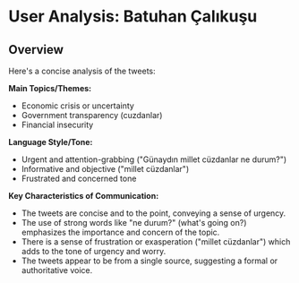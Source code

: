 # User Analysis: Batuhan Çalıkuşu

## Overview

Here's a concise analysis of the tweets:

**Main Topics/Themes:**
- Economic crisis or uncertainty
- Government transparency (cuzdanlar)
- Financial insecurity

**Language Style/Tone:**
- Urgent and attention-grabbing ("Günaydın millet cüzdanlar ne durum?")
- Informative and objective ("millet cüzdanlar")
- Frustrated and concerned tone

**Key Characteristics of Communication:**

* The tweets are concise and to the point, conveying a sense of urgency.
* The use of strong words like "ne durum?" (what's going on?) emphasizes the importance and concern of the topic.
* There is a sense of frustration or exasperation ("millet cüzdanlar") which adds to the tone of urgency and worry.
* The tweets appear to be from a single source, suggesting a formal or authoritative voice.